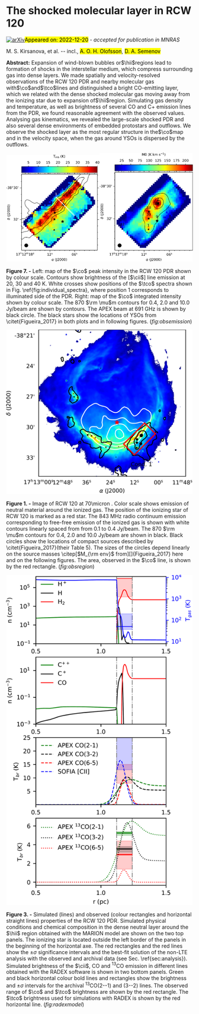 <div class="macros" style="visibility:hidden;">
$\newcommand{\ensuremath}{}$
$\newcommand{\xspace}{}$
$\newcommand{\object}[1]{\texttt{#1}}$
$\newcommand{\farcs}{{.}''}$
$\newcommand{\farcm}{{.}'}$
$\newcommand{\arcsec}{''}$
$\newcommand{\arcmin}{'}$
$\newcommand{\ion}[2]{#1#2}$
$\newcommand{\textsc}[1]{\textrm{#1}}$
$\newcommand{\hl}[1]{\textrm{#1}}$
$\newcommand{\hii}{H {\sc{ii}}}$
$\newcommand{\cii}{C {\sc{ii}}}$
$\newcommand{\kms}{ km s^{-1}}$
$\newcommand{\co}{CO(6--5)}$
$\newcommand{\tco}{^{13}CO(6--5)}$
$\newcommand{\tmb}{T_{\tm mb}}$
$\newcommand{\offsets}{(\Delta \alpha, \Delta \delta)}$
$\newcommand{\innersize}{0.9~pc}$
$\newcommand{\distance}{1.3~kpc}$
$\newcommand{\thebibliography}{\DeclareRobustCommand{\VAN}[3]{##3}\VANthebibliography}$</div>

<div class="macros" style="visibility:hidden;">
$\newcommand{$\ensuremath$}{}$
$\newcommand{$\xspace$}{}$
$\newcommand{$\object$}[1]{\texttt{#1}}$
$\newcommand{$\farcs$}{{.}''}$
$\newcommand{$\farcm$}{{.}'}$
$\newcommand{$\arcsec$}{''}$
$\newcommand{$\arcmin$}{'}$
$\newcommand{$\ion$}[2]{#1#2}$
$\newcommand{$\textsc$}[1]{\textrm{#1}}$
$\newcommand{$\hl$}[1]{\textrm{#1}}$
$\newcommand{$\hii$}{H {\sc{ii}}}$
$\newcommand{$\cii$}{C {\sc{ii}}}$
$\newcommand{$\kms$}{ km s^{-1}}$
$\newcommand{$\co$}{CO(6--5)}$
$\newcommand{$\tco$}{^{13}CO(6--5)}$
$\newcommand{$\tmb$}{T_{\tm mb}}$
$\newcommand{$\offsets$}{(\Delta \alpha, \Delta \delta)}$
$\newcommand{$\innersize$}{0.9~pc}$
$\newcommand{$\distance$}{1.3~kpc}$
$\newcommand{$\thebibliography$}{\DeclareRobustCommand{\VAN}[3]{##3}\VANthebibliography}$</div>



<div id="title">

# The shocked molecular layer in RCW 120

</div>
<div id="comments">

[![arXiv](https://img.shields.io/badge/arXiv-2212.08702-b31b1b.svg)](https://arxiv.org/abs/2212.08702)<mark>Appeared on: 2022-12-20</mark> - _accepted for publication in MNRAS_

</div>
<div id="authors">

M. S. Kirsanova, et al. -- incl., <mark><mark>A. O. H. Olofsson</mark></mark>, <mark><mark>D. A. Semenov</mark></mark>

</div>
<div id="abstract">

**Abstract:** Expansion of wind-blown bubbles or$\hii$regions lead to formation of shocks in the interstellar medium, which compress surrounding gas into dense layers. We made spatially and velocity-resolved observations of the RCW 120 PDR and nearby molecular gas with$\co$and$\tco$lines and distinguished a bright CO-emitting layer, which we related with the dense shocked molecular gas moving away from the ionizing star due to expansion of$\hii$region. Simulating gas density and temperature, as well as brightness of several CO and C+ emission lines from the PDR, we found reasonable agreement with the observed values. Analysing gas kinematics, we revealed the large-scale shocked PDR and also several dense environments of embedded protostars and outflows. We observe the shocked layer as the most regular structure in the$\co$map and in the velocity space, when the gas around YSOs is dispersed by the outflows.

</div>

<div id="div_fig1">

<img src="tmp_2212.08702/./fig2a.png" alt="Fig7.1" width="50%"/><img src="tmp_2212.08702/./fig2b.png" alt="Fig7.2" width="50%"/>

**Figure 7. -** Left: map of the $\co$  peak intensity in the RCW 120 PDR shown by colour scale. Contours show brightness of the [$\cii$] line emission at 20, 30 and 40 K. White crosses show positions of the $\tco$  spectra shown in Fig. \ref{fig:individual_spectra}, where position 1 corresponds to illuminated side of the PDR. Right: map of the $\co$  integrated intensity shown by colour scale. The 870 $\rm \mu$m contours for 0.4, 2.0 and 10.0 Jy/beam are shown by contours. The APEX beam at 691 GHz is shown by black circle. The black stars show the locations of YSOs from \citet{Figueira_2017} in both plots and in following figures. (*fig:obsemission*)

</div>
<div id="div_fig2">

<img src="tmp_2212.08702/./fig1.png" alt="Fig1" width="100%"/>

**Figure 1. -** Image of RCW 120 at 70\micron . Color scale shows emission of neutral material around the ionized gas. The position of the ionizing star of RCW 120 is marked as a red star. The 843 MHz radio continuum emission corresponding to free-free emission of the ionized gas is shown with white contours linearly spaced from from 0.1 to 0.4 Jy/beam. The 870 $\rm \mu$m contours for 0.4, 2.0 and 10.0 Jy/beam are shown in black. Black circles show the locations of compact sources described by \citet{Figueira_2017}(their Table 5). The sizes of the circles depend linearly on the source masses \citep[$M_{\rm env}$ from][]{Figueira_2017} here and on the following figures. The area, observed in the $\co$  line, is shown by the red rectangle. (*fig:obsregion*)

</div>
<div id="div_fig3">

<img src="tmp_2212.08702/./fig5.png" alt="Fig3" width="100%"/>

**Figure 3. -** Simulated (lines) and observed (colour rectangles and horizontal straight lines) properties of the RCW 120 PDR. Simulated physical conditions and chemical composition in the dense neutral layer around the $\hii$  region obtained with the MARION model are shown on the two top panels. The ionizing star is located outside the left border of the panels in the beginning of the horizontal axe. The red rectangles and the red lines show the $\pm \sigma$ significance intervals and the best-fit solution of the non-LTE analysis with the observed and archival data (see Sec. \ref{sec:analysis}). Simulated brightness of the $\cii$, CO and $^{13}$CO emission in different lines obtained with the RADEX software is shown in two bottom panels. Green and black horizontal colour bold lines and rectangles show the brightness and $\pm \sigma$ intervals for the archival $^{13}$CO(2--1) and (3--2) lines. The observed range of $\co$  and $\tco$  brightness are shown by the red rectangle. The $\tco$  brightness used for simulations with RADEX is shown by the red horizontal line. (*fig:radexmodel*)

</div>